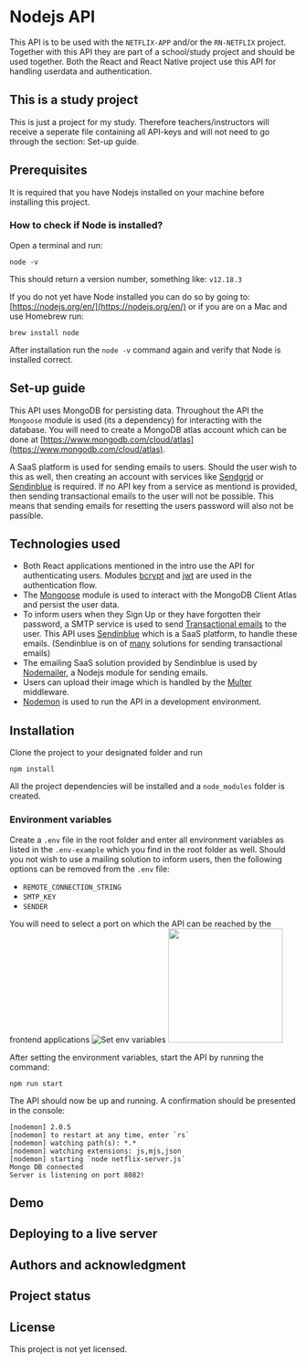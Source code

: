 # Nodejs API

This API is to be used with the `NETFLIX-APP` and/or the `RN-NETFLIX` project. Together with this API they are part of a school/study project and should be used together.
Both the React and React Native project use this API for handling userdata and authentication.

## This is a study project

This is just a project for my study. Therefore teachers/instructors will receive a seperate file containing all API-keys and will not need to go through the section: Set-up guide.

## Prerequisites

It is required that you have Nodejs installed on your machine before installing this project.

### How to check if Node is installed?

Open a terminal and run:

```
node -v
```

This should return a version number, something like: `v12.18.3`

If you do not yet have Node installed you can do so by going to: [https://nodejs.org/en/](https://nodejs.org/en/)
or if you are on a Mac and use Homebrew run:

```
brew install node
```

After installation run the `node -v` command again and verify that Node is installed correct.

## Set-up guide

This API uses MongoDB for persisting data. Throughout the API the `Mongoose` module is used (its a dependency) for interacting with the database.
You will need to create a MongoDB atlas account which can be done at [https://www.mongodb.com/cloud/atlas](https://www.mongodb.com/cloud/atlas).

A SaaS platform is used for sending emails to users. Should the user wish to this as well, then creating an account with services like [Sendgrid](https://sendgrid.com/solutions/email-api/) or [Sendinblue](https://www.sendinblue.com/) is required. If no API key from a service as mentiond is provided, then sending transactional emails to the user will not be possible. This means that sending emails for resetting the users password will also not be passible.

## Technologies used

- Both React applications mentioned in the intro use the API for authenticating users. Modules [bcrypt](https://www.npmjs.com/package/bcrypt) and [jwt](https://www.npmjs.com/package/jsonwebtoken) are used in the authentication flow.
- The [Mongoose](https://mongoosejs.com/) module is used to interact with the MongoDB Client Atlas and persist the user data.
- To inform users when they Sign Up or they have forgotten their password, a SMTP service is used to send [Transactional emails](https://www.sendinblue.com/features/transactional-email/) to the user. This API uses [Sendinblue](https://www.sendinblue.com/) which is a SaaS platform, to handle these emails. (Sendinblue is on of [many](https://www.g2.com/products/twilio-sendgrid-email-api/competitors/alternatives) solutions for sending transactional emails)
- The emailing SaaS solution provided by Sendinblue is used by [Nodemailer](https://nodemailer.com/about/), a Nodejs module for sending emails.
- Users can upload their image which is handled by the [Multer](https://www.npmjs.com/package/multer) middleware.
- [Nodemon](https://www.npmjs.com/package/nodemon) is used to run the API in a development environment.

## Installation

Clone the project to your designated folder and run

```
npm install
```

All the project dependencies will be installed and a `node_modules` folder is created.

### Environment variables

Create a `.env` file in the root folder and enter all environment variables as listed in the `.env-example` which you find in the root folder as well.
Should you not wish to use a mailing solution to inform users, then the following options can be removed from the `.env` file:

- `REMOTE_CONNECTION_STRING`
- `SMTP_KEY`
- `SENDER`

You will need to select a port on which the API can be reached by the frontend applications
![Set env variables]('./src/assets/env_variables_netflix_api.gif')
<img src="./src/assets/env_variables_netflix_api.gif" width="auto" height="200" />

After setting the environment variables, start the API by running the command:

```
npm run start
```

The API should now be up and running. A confirmation should be presented in the console:

```
[nodemon] 2.0.5
[nodemon] to restart at any time, enter `rs`
[nodemon] watching path(s): *.*
[nodemon] watching extensions: js,mjs,json
[nodemon] starting `node netflix-server.js`
Mongo DB connected
Server is listening on port 8082!
```

## Demo

## Deploying to a live server

## Authors and acknowledgment

## Project status

## License

This project is not yet licensed.
